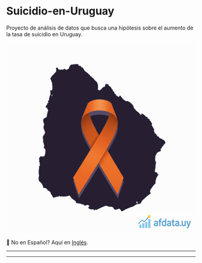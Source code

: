# Suicidio-en-Uruguay

Proyecto de análisis de datos que busca una hipótesis sobre el aumento de la tasa de suicidio en Uruguay.

![](/images/uruguay-suicidio-afdatauy.png "Epidemia de suicidio en Uruguay")

📢 No en Español? Aquí en [Inglés](README.md "Translated version of this document, called Readme.md. The 'original' readme file.").

---
---
